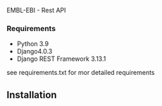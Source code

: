 EMBL-EBI - Rest API

### **Requirements**
- Python 3.9
- Django4.0.3
- Django REST Framework 3.13.1

see requirements.txt for mor detailed requirements

## **Installation**

